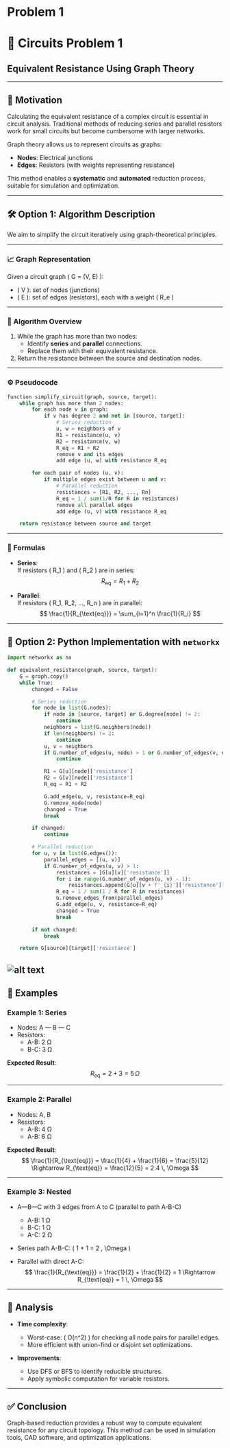 # Problem 1

# 🔌 Circuits Problem 1  
## **Equivalent Resistance Using Graph Theory**

---

## 🧠 Motivation

Calculating the equivalent resistance of a complex circuit is essential in circuit analysis. Traditional methods of reducing series and parallel resistors work for small circuits but become cumbersome with larger networks.

Graph theory allows us to represent circuits as graphs:
- **Nodes**: Electrical junctions  
- **Edges**: Resistors (with weights representing resistance)

This method enables a **systematic** and **automated** reduction process, suitable for simulation and optimization.

---

## 🛠️ Option 1: Algorithm Description

We aim to simplify the circuit iteratively using graph-theoretical principles.

---

### 📈 Graph Representation

Given a circuit graph \( G = (V, E) \):

- \( V \): set of nodes (junctions)
- \( E \): set of edges (resistors), each with a weight \( R_e \)

---

### 🔁 Algorithm Overview

1. While the graph has more than two nodes:
    - Identify **series** and **parallel** connections.
    - Replace them with their equivalent resistance.
2. Return the resistance between the source and destination nodes.

---

### ⚙️ Pseudocode

```python
function simplify_circuit(graph, source, target):
    while graph has more than 2 nodes:
        for each node v in graph:
            if v has degree 2 and not in [source, target]:
                # Series reduction
                u, w = neighbors of v
                R1 = resistance(u, v)
                R2 = resistance(v, w)
                R_eq = R1 + R2
                remove v and its edges
                add edge (u, w) with resistance R_eq

        for each pair of nodes (u, v):
            if multiple edges exist between u and v:
                # Parallel reduction
                resistances = [R1, R2, ..., Rn]
                R_eq = 1 / sum(1/R for R in resistances)
                remove all parallel edges
                add edge (u, v) with resistance R_eq

    return resistance between source and target
```

---

### 🧮 Formulas

- **Series**:  
  If resistors \( R_1 \) and \( R_2 \) are in series:  
  $$ R_{\text{eq}} = R_1 + R_2 $$

- **Parallel**:  
  If resistors \( R_1, R_2, ..., R_n \) are in parallel:  
  $$ \frac{1}{R_{\text{eq}}} = \sum_{i=1}^n \frac{1}{R_i} $$

---

## 🧪 Option 2: Python Implementation with `networkx`

```python
import networkx as nx

def equivalent_resistance(graph, source, target):
    G = graph.copy()
    while True:
        changed = False

        # Series reduction
        for node in list(G.nodes):
            if node in [source, target] or G.degree[node] != 2:
                continue
            neighbors = list(G.neighbors(node))
            if len(neighbors) != 2:
                continue
            u, v = neighbors
            if G.number_of_edges(u, node) > 1 or G.number_of_edges(v, node) > 1:
                continue

            R1 = G[u][node]['resistance']
            R2 = G[v][node]['resistance']
            R_eq = R1 + R2

            G.add_edge(u, v, resistance=R_eq)
            G.remove_node(node)
            changed = True
            break

        if changed:
            continue

        # Parallel reduction
        for u, v in list(G.edges()):
            parallel_edges = [(u, v)]
            if G.number_of_edges(u, v) > 1:
                resistances = [G[u][v]['resistance']]
                for i in range(G.number_of_edges(u, v) - 1):
                    resistances.append(G[u][v + f'_{i}']['resistance'])
                R_eq = 1 / sum(1 / R for R in resistances)
                G.remove_edges_from(parallel_edges)
                G.add_edge(u, v, resistance=R_eq)
                changed = True
                break

        if not changed:
            break

    return G[source][target]['resistance']
```
![alt text](image-1.png)
---

## 🔬 Examples

### Example 1: Series

- Nodes: A — B — C
- Resistors:  
  - A-B: 2 Ω  
  - B-C: 3 Ω

**Expected Result**:  
$$ R_{\text{eq}} = 2 + 3 = 5 \, \Omega $$

---

### Example 2: Parallel

- Nodes: A, B
- Resistors:  
  - A-B: 4 Ω  
  - A-B: 6 Ω

**Expected Result**:  
$$ \frac{1}{R_{\text{eq}}} = \frac{1}{4} + \frac{1}{6} = \frac{5}{12} \Rightarrow R_{\text{eq}} = \frac{12}{5} = 2.4 \, \Omega $$

---

### Example 3: Nested

- A—B—C with 3 edges from A to C (parallel to path A-B-C)
  - A-B: 1 Ω  
  - B-C: 1 Ω  
  - A-C: 2 Ω

- Series path A-B-C: \( 1 + 1 = 2 \, \Omega \)  
- Parallel with direct A-C:  
  $$ \frac{1}{R_{\text{eq}}} = \frac{1}{2} + \frac{1}{2} = 1 \Rightarrow R_{\text{eq}} = 1 \, \Omega $$

---

## 🧠 Analysis

- **Time complexity**:  
  - Worst-case: \( O(n^2) \) for checking all node pairs for parallel edges.
  - More efficient with union-find or disjoint set optimizations.

- **Improvements**:  
  - Use DFS or BFS to identify reducible structures.
  - Apply symbolic computation for variable resistors.

---

## ✅ Conclusion

Graph-based reduction provides a robust way to compute equivalent resistance for any circuit topology. This method can be used in simulation tools, CAD software, and optimization applications.
